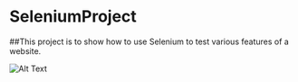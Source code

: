 # SeleniumProject
##This project is to show how to use Selenium to test various features of a website.



























![ Alt Text](https://giphy.com/gifs/6fNNokK2yJTpXmWtHC/html5)
